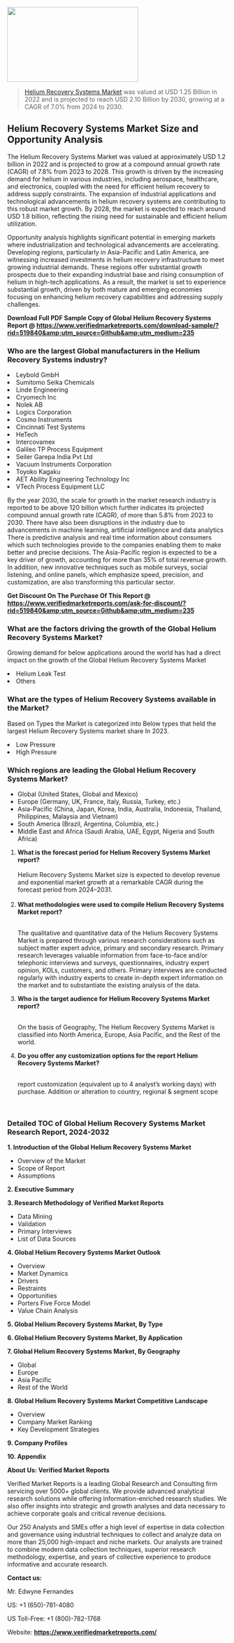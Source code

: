 <img src="https://ffe5etoiles.com/wp-content/uploads/2024/12/MST1-300x171.png" alt="" width="300" height="171" class="alignnone size-medium wp-image-20088" /><blockquote><p><p><a href="https://www.verifiedmarketreports.com/download-sample/?rid=519840&utm_source=Github&utm_medium=235" target="_blank">Helium Recovery Systems Market</a> was valued at USD 1.25 Billion in 2022 and is projected to reach USD 2.10 Billion by 2030, growing at a CAGR of 7.0% from 2024 to 2030.</p></blockquote><p><h2>Helium Recovery Systems Market Size and Opportunity Analysis</h2><p>The Helium Recovery Systems Market was valued at approximately USD 1.2 billion in 2022 and is projected to grow at a compound annual growth rate (CAGR) of 7.8% from 2023 to 2028. This growth is driven by the increasing demand for helium in various industries, including aerospace, healthcare, and electronics, coupled with the need for efficient helium recovery to address supply constraints. The expansion of industrial applications and technological advancements in helium recovery systems are contributing to this robust market growth. By 2028, the market is expected to reach around USD 1.8 billion, reflecting the rising need for sustainable and efficient helium utilization.</p><p>Opportunity analysis highlights significant potential in emerging markets where industrialization and technological advancements are accelerating. Developing regions, particularly in Asia-Pacific and Latin America, are witnessing increased investments in helium recovery infrastructure to meet growing industrial demands. These regions offer substantial growth prospects due to their expanding industrial base and rising consumption of helium in high-tech applications. As a result, the market is set to experience substantial growth, driven by both mature and emerging economies focusing on enhancing helium recovery capabilities and addressing supply challenges.</p></p><p class=""><strong>Download Full PDF Sample Copy of Global Helium Recovery Systems Report @ <a href="https://www.verifiedmarketreports.com/download-sample/?rid=519840&amp;utm_source=Github&amp;utm_medium=235" target="_blank">https://www.verifiedmarketreports.com/download-sample/?rid=519840&amp;utm_source=Github&amp;utm_medium=235</a></strong></p><h3 id="" class="">Who are the largest Global manufacturers in the Helium Recovery Systems industry?</h3><p><li>Leybold GmbH</li><li> Sumitomo Seika Chemicals</li><li> Linde Engineering</li><li> Cryomech Inc</li><li> Nolek AB</li><li> Logics Corporation</li><li> Cosmo Instruments</li><li> Cincinnati Test Systems</li><li> HeTech</li><li> Intercovamex</li><li> Galileo TP Process Equipment</li><li> Seiler Garepa India Pvt Ltd</li><li> Vacuum Instruments Corporation</li><li> Toyoko Kagaku</li><li> AET Ability Engineering Technology Inc</li><li> VTech Process Equipment LLC</li></p><div class=""><div class="" dir="" data-message-author-role="" data-message-id="" data-message-model-slug=""><div class=""><div class=""><div class=""><div class="" dir="" data-message-author-role="" data-message-id="" data-message-model-slug=""><div class=""><div class=""><p>By the year 2030, the scale for growth in the market research industry is reported to be above 120 billion which further indicates its projected compound annual growth rate (CAGR), of more than 5.8% from 2023 to 2030. There have also been disruptions in the industry due to advancements in machine learning, artificial intelligence and data analytics There is predictive analysis and real time information about consumers which such technologies provide to the companies enabling them to make better and precise decisions. The Asia-Pacific region is expected to be a key driver of growth, accounting for more than 35% of total revenue growth. In addition, new innovative techniques such as mobile surveys, social listening, and online panels, which emphasize speed, precision, and customization, are also transforming this particular sector.</p><p><strong>Get Discount On The Purchase Of This Report @&nbsp; <a href="https://www.verifiedmarketreports.com/ask-for-discount/?rid=519840&amp;utm_source=Github&amp;utm_medium=235" target="_blank">https://www.verifiedmarketreports.com/ask-for-discount/?rid=519840&amp;utm_source=Github&amp;utm_medium=235</a></strong></p></div></div></div></div></div></div></div></div><h3 id="" class="">What are the factors driving the growth of the Global Helium Recovery Systems Market?</h3><p id="" class="">Growing demand for below applications around the world has had a direct impact on the growth of the Global Helium Recovery Systems Market</p><p id="" class=""><li>Helium Leak Test</li><li> Others</li></p><h3 id="" class="">What are the types of Helium Recovery Systems available in the Market?</h3><p id="" class="">Based on Types the Market is categorized into Below types that held the largest Helium Recovery Systems market share In 2023.</p><p id="" class=""><li>Low Pressure</li><li> High Pressure</li></p><h3 id="" class="">Which regions are leading the Global Helium Recovery Systems Market?</h3><ul><li>Global (United States, Global and Mexico)</li><li>Europe (Germany, UK, France, Italy, Russia, Turkey, etc.)</li><li>Asia-Pacific (China, Japan, Korea, India, Australia, Indonesia, Thailand, Philippines, Malaysia and Vietnam)</li><li>South America (Brazil, Argentina, Columbia, etc.)</li><li>Middle East and Africa (Saudi Arabia, UAE, Egypt, Nigeria and South Africa)</li></ul><p><ol><li><strong>What is the forecast period for Helium Recovery Systems Market report?<br /></strong><br /><span data-sheets-root="1" data-sheets-value="{&quot;1&quot;:2,&quot;2&quot;:&quot;XXXX size is expected to develop revenue and exponential market growth at a remarkable CAGR during the forecast period from 2024&ndash;2030.&quot;}" data-sheets-userformat="{&quot;2&quot;:12674,&quot;4&quot;:{&quot;1&quot;:2,&quot;2&quot;:16776960},&quot;10&quot;:2,&quot;11&quot;:0,&quot;15&quot;:&quot;Arial&quot;,&quot;16&quot;:12}">Helium Recovery Systems Market size is expected to develop revenue and exponential market growth at a remarkable CAGR during the forecast period from 2024&ndash;2031.</span><br /><br /></li><li><strong>What methodologies were used to compile Helium Recovery Systems Market report?<br /><br /></strong><p>The qualitative and quantitative data of the&nbsp;Helium Recovery Systems Market is prepared through various research considerations such as subject matter expert advice, primary and secondary research. Primary research leverages valuable information from face-to-face and/or telephonic interviews and surveys, questionnaires, industry expert opinion, KOLs, customers, and others. Primary interviews are conducted regularly with industry experts to create in-depth expert information on the market and to substantiate the existing analysis of the data.&nbsp;</p></li><li><strong>Who is the target audience for Helium Recovery Systems Market report?<br /><br /></strong><p>On the basis of Geography, The&nbsp;Helium Recovery Systems Market is classified into North America, Europe, Asia Pacific, and the Rest of the world.</p></li><li><strong>Do you offer any customization options for the report Helium Recovery Systems Market?<br /><br /></strong><p>report customization (equivalent up to 4 analyst&rsquo;s working days) with purchase. Addition or alteration to country, regional &amp; segment scope</p><p>&nbsp;</p></li></ol></p><h3 id="" class="">Detailed TOC of Global Helium Recovery Systems Market Research Report, 2024-2032</h3><p id="" class=""><strong>1. Introduction of the Global Helium Recovery Systems Market</strong></p><ul><li>Overview of the Market</li><li>Scope of Report</li><li>Assumptions</li></ul><p id="" class=""><strong>2. Executive Summary</strong></p><p id="" class=""><strong>3. Research Methodology of&nbsp;Verified Market Reports</strong></p><ul><li>Data Mining</li><li>Validation</li><li>Primary Interviews</li><li>List of Data Sources</li></ul><p id="" class=""><strong>4. Global Helium Recovery Systems Market Outlook</strong></p><ul><li>Overview</li><li>Market Dynamics</li><li>Drivers</li><li>Restraints</li><li>Opportunities</li><li>Porters Five Force Model</li><li>Value Chain Analysis</li></ul><p id="" class=""><strong>5. Global Helium Recovery Systems Market, By&nbsp;Type</strong></p><p id="" class=""><strong>6. Global Helium Recovery Systems Market, By Application</strong></p><p id="" class=""><strong>7. Global Helium Recovery Systems Market, By Geography</strong></p><ul><li>Global</li><li>Europe</li><li>Asia Pacific</li><li>Rest of the World</li></ul><p id="" class=""><strong>8. Global Helium Recovery Systems Market Competitive Landscape</strong></p><ul><li>Overview</li><li>Company Market Ranking</li><li>Key Development Strategies</li></ul><p id="" class=""><strong>9. Company Profiles</strong></p><p id="" class=""><strong>10. Appendix</strong></p><p id="" class=""><strong>About Us: Verified Market Reports</strong></p><p id="" class="">Verified Market Reports is a leading Global Research and Consulting firm servicing over 5000+ global clients. We provide advanced analytical research solutions while offering information-enriched research studies. We also offer insights into strategic and growth analyses and data necessary to achieve corporate goals and critical revenue decisions.</p><p id="" class="">Our 250 Analysts and SMEs offer a high level of expertise in data collection and governance using industrial techniques to collect and analyze data on more than 25,000 high-impact and niche markets. Our analysts are trained to combine modern data collection techniques, superior research methodology, expertise, and years of collective experience to produce informative and accurate research.</p><p id="" class=""><strong>Contact us:</strong></p><p id="" class="">Mr. Edwyne Fernandes</p><p id="" class="">US: +1 (650)-781-4080</p><p id="" class="">US Toll-Free: +1 (800)-782-1768</p><p id="" class="">Website: <a target="" data-test-app-aware-link=""><strong>https://www.verifiedmarketreports.com/</strong></a></p>
